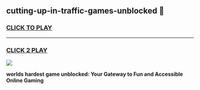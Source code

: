 
## cutting-up-in-traffic-games-unblocked 👋
<h3>
<a href="https://premium.freeplayer.one?title=cutting-up-in-traffic-games-unblocked&ref=14F">CLICK TO PLAY</a></h3>
<hr>

<h3>
<a href="https://premium.freeplayer.one?title=cutting-up-in-traffic-games-unblocked&ref=14F">CLICK 2 PLAY</a>
  
</h3>

<a href="https://premium.freeplayer.one?title=cutting-up-in-traffic-games-unblocked&ref=12F/"><img src="https://clearcache.store/games.png"></a>


**worlds hardest game unblocked: Your Gateway to Fun and Accessible Online Gaming**
